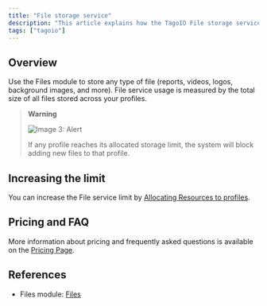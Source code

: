 ```yaml
---
title: "File storage service"
description: "This article explains how the TagoIO File storage service is measured and how storage limits affect profiles, plus where to increase limits and find pricing/FAQ information."
tags: ["tagoio"]
---
```

## Overview
Use the Files module to store any type of file (reports, videos, logos, background images, and more). File service usage is measured by the total size of all files stored across your profiles.

> **Warning**
>
> ![Image 3: Alert](https://img.zohostatic.com/zde/static/images/exclamation.png)
>
> If any profile reaches its allocated storage limit, the system will block adding new files to that profile.

## Increasing the limit
You can increase the File service limit by [Allocating Resources to profiles](../services/allocating-services-to-profiles).

## Pricing and FAQ
More information about pricing and frequently asked questions is available on the [Pricing Page](https://tago.io/pricing).

## References
- Files module: [Files](../files)